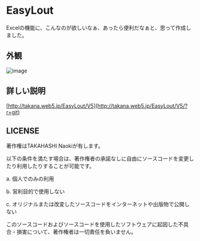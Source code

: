 # EasyLout
Excelの機能に、こんなのが欲しいなぁ、あったら便利だなぁと、思って作成しました。

## 外観
![image](https://user-images.githubusercontent.com/50874513/167236295-64f0fe8a-e9c3-4453-a509-abd8c88779f2.png)

## 詳しい説明

[http://takana.web5.jp/EasyLout/V5](http://takana.web5.jp/EasyLout/V5/?r=git)



## LICENSE
著作権はTAKAHASHI Naokiが有します。

以下の条件を満たす場合は、著作権者の承諾なしに自由にソースコードを変更したり利用したりすることが可能です。

a. 個人でのみの利用

b. 営利目的で使用しない

c. オリジナルまたは改変したソースコードをインターネットや出版物で公開しない


このソースコードおよびソースコードを使用したソフトウェアに起因した不具合・損害について、著作権者は一切責任を負いません。
